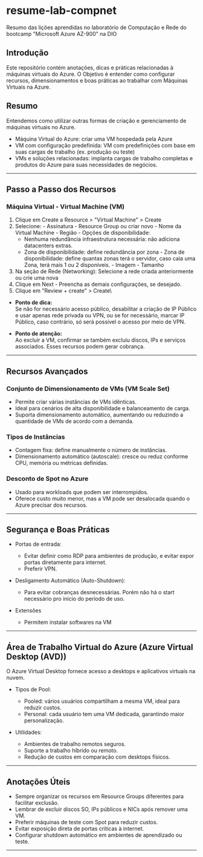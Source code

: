 # resume-lab-compnet
Resumo das lições aprendidas no laboratório de Computação e Rede do bootcamp "Microsoft Azure AZ-900" na DIO

## Introdução
Este repositório contém anotações, dicas e práticas relacionadas à máquinas virtuais do Azure. O Objetivo é entender como configurar recursos, dimensionamentos e boas práticas ao trabalhar com Máquinas Virtuais na Azure.

## Resumo
Entendemos como utilizar outras formas de criação e gerenciamento de máquinas virtuais no Azure.

- Máquina Virtual do Azure: criar uma VM hospedada pela Azure
- VM com configuração predefinida: VM com predefinições com base em suas cargas de trabalho (ex. produção ou teste)
- VMs e soluções relacionadas: implanta cargas de trabalho completas e produtos do Azure para suas necessidades de negócios.

---

## Passo a Passo dos Recursos

### **Máquina Virtual - Virtual Machine (VM)**
  1. Clique em Create a Resource > "Virtual Machine" > Create
  2. Selecione:
    - Assinatura
    - Resource Group ou criar novo
    - Nome da Virtual Machine
    - Região
    - Opções de disponibilidade:
       - Nenhuma redundância infraestrutura necessária: não adiciona datacenters extras.
       - Zona de disponibilidade: define redundância por zona
    - Zona de disponibilidade: define quantas zonas terá o servidor, caso caia uma Zona, terá mais 1 ou 2 disponíveis.
    - Imagem
    - Tamanho
  4. Na seção de Rede (Networking): Selecione a rede criada anteriormente ou crie uma nova
  5. Clique em Next
    - Preencha as demais configurações, se desejado.
  6. Clique em "Review + create" > Create\

  - **Ponto de dica:**   
    Se não for necessário acesso público, desabilitar a criação de IP Público e usar apenas rede privada ou VPN, ou se for necessário, marcar IP Público, caso contrário, só será possível o acesso por meio de VPN.
    
  - **Ponto de atenção:**   
    Ao excluir a VM, confirmar se também excluiu discos, IPs e serviços associados. Esses recursos podem gerar cobrança.

---

## Recursos Avançados

### Conjunto de Dimensionamento de VMs (VM Scale Set)
- Permite criar várias instâncias de VMs idênticas.  
- Ideal para cenários de alta disponibilidade e balanceamento de carga.  
- Suporta dimensionamento automático, aumentando ou reduzindo a quantidade de VMs de acordo com a demanda.  

### Tipos de Instâncias
- Contagem fixa: define manualmente o número de instâncias.  
- Dimensionamento automático (autoscale): cresce ou reduz conforme CPU, memória ou métricas definidas.  

### Desconto de Spot no Azure
- Usado para workloads que podem ser interrompidos.  
- Oferece custo muito menor, mas a VM pode ser desalocada quando o Azure precisar dos recursos.  

---

## Segurança e Boas Práticas

- Portas de entrada:
  - Evitar definir como RDP para ambientes de produção, e evitar expor portas diretamente para internet.
  - Preferir VPN.
 
- Desligamento Automático (Auto-Shutdown):
  - Para evitar cobranças desnecessárias. Porém não há o start necessário pro início do período de uso.

- Extensões
  - Permitem instalar softwares na VM

---

## Área de Trabalho Virtual do Azure (Azure Virtual Desktop (AVD))

O Azure Virtual Desktop fornece acesso a desktops e aplicativos virtuais na nuvem.  

- Tipos de Pool:  
  - Pooled: vários usuários compartilham a mesma VM, ideal para reduzir custos.  
  - Personal: cada usuário tem uma VM dedicada, garantindo maior personalização.  

- Utilidades:  
  - Ambientes de trabalho remotos seguros.  
  - Suporte a trabalho híbrido ou remoto.  
  - Redução de custos em comparação com desktops físicos.  

---

## Anotações Úteis

- Sempre organizar os recursos em Resource Groups diferentes para facilitar exclusão.  
- Lembrar de excluir discos SO, IPs públicos e NICs após remover uma VM.  
- Preferir máquinas de teste com Spot para reduzir custos.  
- Evitar exposição direta de portas críticas à internet.  
- Configurar shutdown automático em ambientes de aprendizado ou teste.  

---
